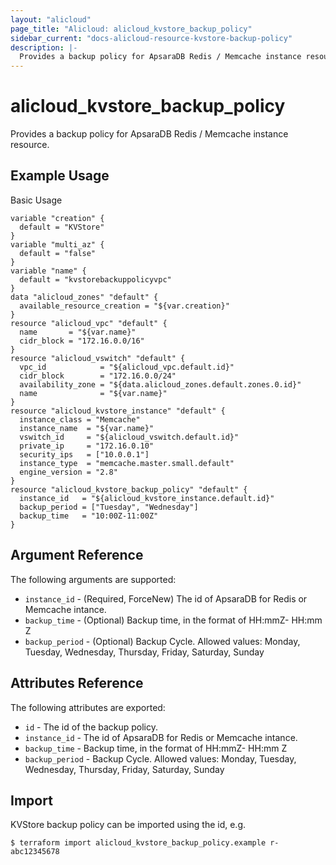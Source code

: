 ```yaml
---
layout: "alicloud"
page_title: "Alicloud: alicloud_kvstore_backup_policy"
sidebar_current: "docs-alicloud-resource-kvstore-backup-policy"
description: |-
  Provides a backup policy for ApsaraDB Redis / Memcache instance resource.
---
```


# alicloud\_kvstore\_backup\_policy

Provides a backup policy for ApsaraDB Redis / Memcache instance resource. 

## Example Usage

Basic Usage

```
variable "creation" {
  default = "KVStore"
}
variable "multi_az" {
  default = "false"
}
variable "name" {
  default = "kvstorebackuppolicyvpc"
}
data "alicloud_zones" "default" {
  available_resource_creation = "${var.creation}"
}
resource "alicloud_vpc" "default" {
  name       = "${var.name}"
  cidr_block = "172.16.0.0/16"
}
resource "alicloud_vswitch" "default" {
  vpc_id            = "${alicloud_vpc.default.id}"
  cidr_block        = "172.16.0.0/24"
  availability_zone = "${data.alicloud_zones.default.zones.0.id}"
  name              = "${var.name}"
}
resource "alicloud_kvstore_instance" "default" {
  instance_class = "Memcache"
  instance_name  = "${var.name}"
  vswitch_id     = "${alicloud_vswitch.default.id}"
  private_ip     = "172.16.0.10"
  security_ips   = ["10.0.0.1"]
  instance_type  = "memcache.master.small.default"
  engine_version = "2.8"
}
resource "alicloud_kvstore_backup_policy" "default" {
  instance_id   = "${alicloud_kvstore_instance.default.id}"
  backup_period = ["Tuesday", "Wednesday"]
  backup_time   = "10:00Z-11:00Z"
}
```

## Argument Reference

The following arguments are supported:

* `instance_id` - (Required, ForceNew) The id of ApsaraDB for Redis or Memcache intance.
* `backup_time` - (Optional) Backup time, in the format of HH:mmZ- HH:mm Z
* `backup_period` - (Optional) Backup Cycle. Allowed values: Monday, Tuesday, Wednesday, Thursday, Friday, Saturday, Sunday

## Attributes Reference

The following attributes are exported:

* `id` - The id of the backup policy.
* `instance_id` - The id of ApsaraDB for Redis or Memcache intance.
* `backup_time` - Backup time, in the format of HH:mmZ- HH:mm Z
* `backup_period` - Backup Cycle. Allowed values: Monday, Tuesday, Wednesday, Thursday, Friday, Saturday, Sunday

## Import

KVStore backup policy can be imported using the id, e.g.

```
$ terraform import alicloud_kvstore_backup_policy.example r-abc12345678
```
